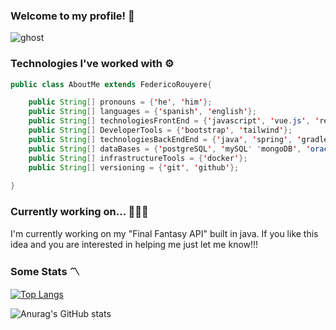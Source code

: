 ### Welcome to my profile! 👋
![ghost](https://user-images.githubusercontent.com/101667265/231874276-2217b0e9-c0d6-494d-8bb1-9327b3527667.gif)

### Technologies I've worked with ⚙
```java
public class AboutMe extends FedericoRouyere{

    public String[] pronouns = {'he', 'him'};
    public String[] languages = {'spanish', 'english'};
    public String[] technologiesFrontEnd = {'javascript', 'vue.js', 'react', 'react native', 'HTML', 'CSS'};
    public String[] DeveloperTools = {'bootstrap', 'tailwind'};
    public String[] technologiesBackEndEnd = {'java', 'spring', 'gradle', 'python', 'fastapi', 'node', 'express'};
    public String[] dataBases = {'postgreSQL', 'mySQL' 'mongoDB', 'oracle(XE)'};
    public String[] infrastructureTools = {'docker'};
    public String[] versioning = {'git', 'github'};
    
}
```
### Currently working on... 👨🏻‍💻
I'm currently working on my "Final Fantasy API" built in java.
If you like this idea and you are interested in helping me just let me know!!!

### Some Stats 〽

[![Top Langs](https://github-readme-stats.vercel.app/api/top-langs/?username=FedeCasper&layout=compact&theme=midnight-purple&langs_count=10)](https://github.com/anuraghazra/github-readme-stats)

![Anurag's GitHub stats](https://github-readme-stats.vercel.app/api?username=FedeCasper&show_icons=true&theme=midnight-purple )


<!--
**FedeCasper/FedeCasper** is a ✨ _special_ ✨ repository because its `README.md` (this file) appears on your GitHub profile.

Here are some ideas to get you started:

- 🔭 I’m currently working on ...
- 🌱 I’m currently learning ...
- 👯 I’m looking to collaborate on ...
- 🤔 I’m looking for help with ...
- 💬 Ask me about ...
- 📫 How to reach me: ...
- 😄 Pronouns: ...
- ⚡ Fun fact: ...
-->

